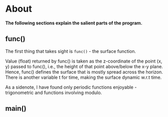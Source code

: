 # About
**The following sections explain the salient parts of the program.**
## func()
The first thing that takes sight is ```func()``` - the surface function.

Value (float) returned by func() is taken as the z-coordinate of the point (x, y) passed to func(), i.e., the height of that point above/below the x-y plane.
Hence, func() defines the surface that is mostly spread across the horizon. There is another variable t for time, making the surface dynamic w.r.t time.

As a sidenote, I have found only periodic functions enjoyable - trigonometric and functions involving modulo.

## main()
